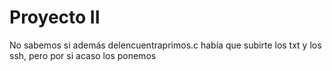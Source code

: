 # Proyecto II
No sabemos si además delencuentraprimos.c había que subirte los txt y los ssh, pero por si acaso los ponemos

